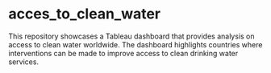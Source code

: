# acces_to_clean_water
This repository showcases a Tableau dashboard that provides analysis on access to clean water worldwide. The dashboard highlights countries where interventions can be made to improve access to clean drinking water services.

